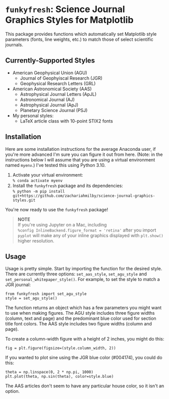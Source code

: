 # `funkyfresh`: Science Journal Graphics Styles for Matplotlib

This package provides functions which automatically set Matplotlib style 
parameters (fonts, line weights, etc.) to match those of select scientific 
journals.

## Currently-Supported Styles
- American Geophysical Union (AGU)
  - Journal of Geophyiscal Research (JGR)
  - Geophysical Research Letters (GRL)
- American Astronomical Society (AAS)
  - Astrophysical Journal Letters (ApJL)
  - Astronomical Journal (AJ)
  - Astrophysical Journal (ApJ)
  - Planetary Science Journal (PSJ)
- My personal styles:
  - LaTeX article class with 10-point STIX2 fonts

## Installation
Here are some installation instructions for the average Anaconda user, if 
you're more advanced I'm sure you can figure it out from here. (Note: in the
instructions below I will assume that you are using a virtual environment named 
`myenv`.) I've tested this using Python 3.10.
1. Activate your virtual environment:<br>
    `% conda activate myenv`
2. Install the `funkyfresh` package and its dependencies:<br>
    `% python -m pip install git+https://github.com/zachariahmilby/science-journal-graphics-styles.git`

You're now ready to use the `funkyfresh` package!

> **NOTE**<br>
> If you're using Jupyter on a Mac, including <br>
> `%config InlineBackend.figure_format = 'retina'` after you import `pyplot` 
> will make any of your inline graphics displayed with `plt.show()` higher 
> resolution.

## Usage
Usage is pretty simple. Start by importing the function for the desired style.
There are currently three options: `set_aas_style`, `set_agu_style` and 
`set_personal_whitepaper_style()`. For example, to set the style to match a JGR 
journal:
```
from funkyfresh import set_agu_style
style = set_agu_style()
```
The function returns an object which has a few parameters you might want to 
use when making figures. The AGU style includes three figure widths (column, 
text and page) and the predominant blue color used for section title font 
colors. The AAS style includes two figure widths (column and page).

To create a column-width figure with a height of 2 inches, you might do this:
```
fig = plt.figure(figsize=(style.column_width, 2))
```
If you wanted to plot sine using the JGR blue color (#004174), you could do 
this:
```
theta = np.linspace(0, 2 * np.pi, 1000)
plt.plot(theta, np.sin(theta), color=style.blue)
```
The AAS articles don't seem to have any particular house color, so it isn't an 
option.
